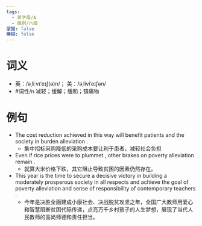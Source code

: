 ```yaml
---
tags:
  - 首字母/A
  - 级别/六级
掌握: false
模糊: false
---
```

# 词义
- 英：/əˌliːvɪˈeɪʃ(ə)n/； 美：/əˌliviˈeɪʃən/
- #词性/n  减轻；缓解；缓和；镇痛物
# 例句
- The cost reduction achieved in this way will benefit patients and the society in burden alleviation .
	- 集中招标采购降低的采购成本要让利于患者，减轻社会负担
- Even if rice prices were to plummet , other brakes on poverty alleviation remain .
	- 就算大米价格下跌，其它阻止导致贫困的因素仍然存在。
- This year is the time to secure a decisive victory in building a moderately prosperous society in all respects and achieve the goal of poverty alleviation and sense of responsibility of contemporary teachers .
	- 今年是决胜全面建成小康社会、决战脱贫攻坚之年，全国广大教师用爱心和智慧阻断贫困代际传递，点亮万千乡村孩子的人生梦想，展现了当代人民教师的高尚师德和责任担当。
